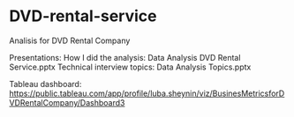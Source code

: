 # DVD-rental-service
Analisis for DVD Rental Company

Presentations: 
How I did the analysis:     Data Analysis DVD Rental Service.pptx 
Technical interview topics: Data Analysis Topics.pptx 

Tableau dashboard: https://public.tableau.com/app/profile/luba.sheynin/viz/BusinesMetricsforDVDRentalCompany/Dashboard3 
